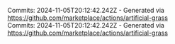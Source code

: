 Commits: 2024-11-05T20:12:42.242Z - Generated via https://github.com/marketplace/actions/artificial-grass
<br>
Commits: 2024-11-05T20:12:42.242Z - Generated via https://github.com/marketplace/actions/artificial-grass
<br>
